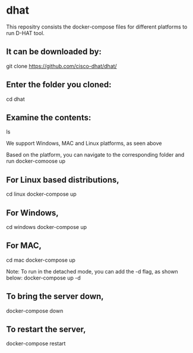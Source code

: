 # dhat
This repositry consists the docker-compose files for different platforms to run D-HAT tool.

## It can be downloaded by:

git clone https://github.com/cisco-dhat/dhat/

## Enter the folder you cloned:

cd dhat

## Examine the contents:

ls

We support Windows, MAC and Linux platforms, as seen above

Based on the platform, you can navigate to the corresponding folder and  run docker-comoose up 

## For Linux based distributions, 

cd linux
docker-compose up


## For Windows, 

cd windows
docker-compose up


## For MAC, 

cd mac
docker-compose up


Note: To run in the detached mode, you can add the -d flag, as shown below:
docker-compose  up -d


## To bring the server down,

docker-compose down

## To restart the server,

docker-compose restart

